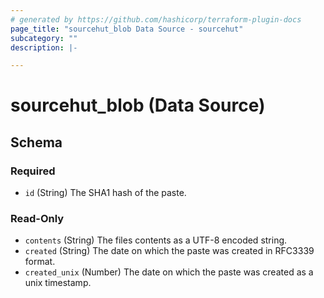 ```yaml
---
# generated by https://github.com/hashicorp/terraform-plugin-docs
page_title: "sourcehut_blob Data Source - sourcehut"
subcategory: ""
description: |-

---
```


# sourcehut_blob (Data Source)





<!-- schema generated by tfplugindocs -->
## Schema

### Required

- `id` (String) The SHA1 hash of the paste.

### Read-Only

- `contents` (String) The files contents as a UTF-8 encoded string.
- `created` (String) The date on which the paste was created in RFC3339 format.
- `created_unix` (Number) The date on which the paste was created as a unix timestamp.
